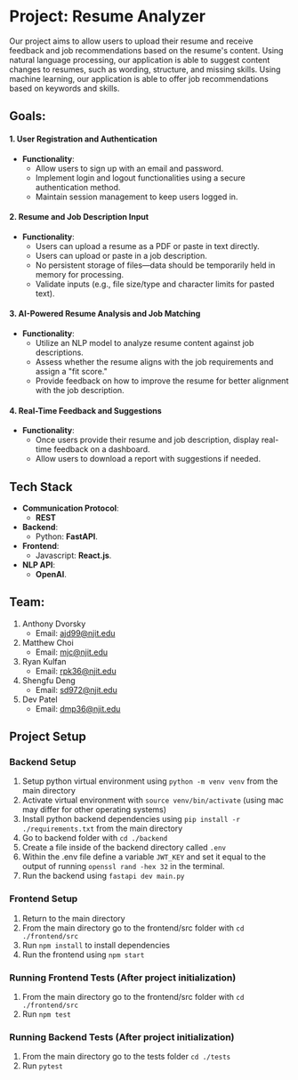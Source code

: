 # Project: Resume Analyzer
Our project aims to allow users to upload their resume and receive feedback and job recommendations based on the resume's content. Using natural language processing, our application is able to suggest content changes to resumes, such as wording, structure, and missing skills. Using machine learning, our application is able to offer job recommendations based on keywords and skills.
## Goals:
#### 1.  **User Registration and Authentication**
-   **Functionality**:
    -   Allow users to sign up with an email and password.
    -   Implement login and logout functionalities using a secure authentication method.
    -   Maintain session management to keep users logged in.
#### 2.  **Resume and Job Description Input**
-   **Functionality**:
    -   Users can upload a resume as a PDF or paste in text directly.
    -   Users can upload or paste in a job description.
    -   No persistent storage of files—data should be temporarily held in memory for processing.
    -   Validate inputs (e.g., file size/type and character limits for pasted text).

#### 3.  **AI-Powered Resume Analysis and Job Matching**
-   **Functionality**:
    -   Utilize an NLP model to analyze resume content against job descriptions.
    -   Assess whether the resume aligns with the job requirements and assign a "fit score."
    -   Provide feedback on how to improve the resume for better alignment with the job description.
#### 4.  **Real-Time Feedback and Suggestions**

-   **Functionality**:
    -   Once users provide their resume and job description, display real-time feedback on a dashboard.
    -   Allow users to download a report with suggestions if needed.
## Tech Stack
 -   **Communication Protocol**:
	    -   **REST**
-   **Backend**:
    -   Python: **FastAPI**.
-   **Frontend**:
    -   Javascript: **React.js**.
-  	**NLP API**:
	 -   **OpenAI**.
## Team: 
1. Anthony Dvorsky
	* Email: ajd99@njit.edu
2. Matthew Choi
	 * Email: mjc@njit.edu
3. Ryan Kulfan 
	* Email: rpk36@njit.edu
4. Shengfu Deng
	* Email: sd972@njit.edu
5. Dev Patel
	* Email: dmp36@njit.edu
## Project Setup
### Backend Setup
1. Setup python virtual environment using `python -m venv venv` from the main directory
2. Activate virtual environment with `source venv/bin/activate` (using mac may differ for other operating systems)
3. Install python backend dependencies using `pip install -r ./requirements.txt` from the main directory
4. Go to backend folder with `cd ./backend`
5. Create a file inside of the backend directory called `.env`
6. Within the .env file define a variable `JWT_KEY` and set it equal to the output of running `openssl rand -hex 32` in the terminal.
7. Run the backend using `fastapi dev main.py`
### Frontend Setup
1. Return to the main directory
2. From the main directory go to the frontend/src folder with `cd ./frontend/src`
3. Run `npm install` to install dependencies
4. Run the frontend using `npm start`

### Running Frontend Tests (After project initialization)
1. From the main directory go to the frontend/src folder with `cd ./frontend/src`
2. Run `npm test`

### Running Backend Tests (After project initialization)
1. From the main directory go to the tests folder `cd ./tests`
2. Run `pytest`